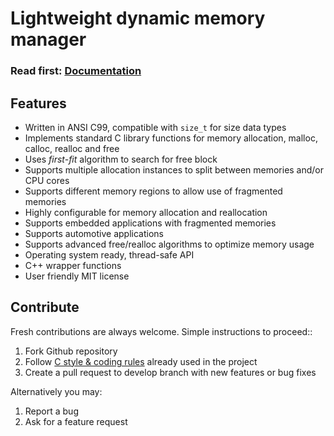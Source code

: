 # Lightweight dynamic memory manager

<h3>Read first: <a href="http://docs.majerle.eu/projects/lwmem/">Documentation</a></h3>

## Features

* Written in ANSI C99, compatible with ``size_t`` for size data types
* Implements standard C library functions for memory allocation, malloc, calloc, realloc and free
* Uses *first-fit* algorithm to search for free block
* Supports multiple allocation instances to split between memories and/or CPU cores
* Supports different memory regions to allow use of fragmented memories
* Highly configurable for memory allocation and reallocation
* Supports embedded applications with fragmented memories
* Supports automotive applications
* Supports advanced free/realloc algorithms to optimize memory usage
* Operating system ready, thread-safe API
* C++ wrapper functions
* User friendly MIT license

## Contribute

Fresh contributions are always welcome. Simple instructions to proceed::

1. Fork Github repository
2. Follow [C style & coding rules](https://github.com/MaJerle/c-code-style) already used in the project
3. Create a pull request to develop branch with new features or bug fixes

Alternatively you may:

1. Report a bug
2. Ask for a feature request
